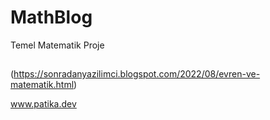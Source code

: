 # MathBlog
Temel Matematik Proje
##
(https://sonradanyazilimci.blogspot.com/2022/08/evren-ve-matematik.html)

www.patika.dev
